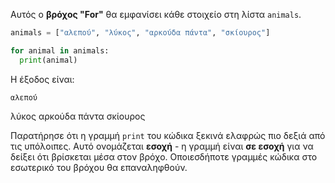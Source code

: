 Αυτός ο **βρόχος "For"** θα εμφανίσει κάθε στοιχείο στη λίστα `animals`.

```python
animals = ["αλεπού", "λύκος", "αρκούδα πάντα", "σκίουρος"]

for animal in animals:
  print(animal)
```

Η έξοδος είναι:

    αλεπού
  λύκος
  αρκούδα πάντα
  σκίουρος
    

Παρατήρησε ότι η γραμμή `print` του κώδικα ξεκινά ελαφρώς πιο δεξιά από τις υπόλοιπες. Αυτό ονομάζεται **εσοχή** - η γραμμή είναι **σε εσοχή** για να δείξει ότι βρίσκεται μέσα στον βρόχο. Οποιεσδήποτε γραμμές κώδικα στο εσωτερικό του βρόχου θα επαναληφθούν.